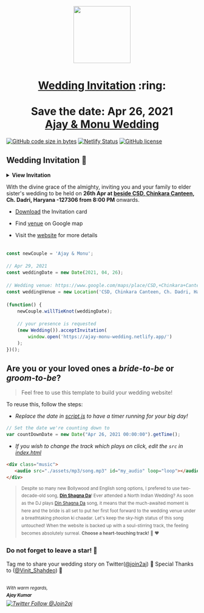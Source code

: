 
<p align="center"><a href="https://ajay-monu-wedding.netlify.app/"><img src="./assets/wedding.gif" width="150px" height="150px"/></a></p>
<h1 align="center"><a href="https://ajay-monu-wedding.netlify.app/">Wedding Invitation</a> :ring: <br> <br> Save the date: Apr 26, 2021 <br> <a href="https://ajay-monu-wedding.netlify.app/">Ajay & Monu Wedding</a></h1>

[![GitHub code size in bytes](https://img.shields.io/github/languages/code-size/join2aj/Wedding_Invitation?logo=github)](https://ajay-monu-wedding.netlify.app/) 
[![Netlify Status](https://api.netlify.com/api/v1/badges/34dce994-0b50-4184-b79a-a52dffb5e88d/deploy-status)](https://app.netlify.com/sites/ajay-monu-wedding/deploys)
[![GitHub license](https://img.shields.io/github/license/join2aj/wedding_Invitation?logo=github)](https://github.com/join2aj/Wedding_Invitation)

## Wedding Invitation :ring:

<details>
  <summary><strong>View Invitation</strong></summary>
  <a href="https://ajay-monu-wedding.netlify.app/"><img src="./assets/img/Mail_Invitation.jpeg" /></a>
</details>

With the divine grace of the almighty,
inviting you and your family to elder sister's wedding to be held on **26th Apr at [beside CSD, Chinkara Canteen](https://www.google.com/maps/place/CSD,+Chinkara+Canteen+Charkhi+Dadri/@28.6026381,76.2680362,159m/data=!3m1!1e3!4m5!3m4!1s0x39128f5ecde0a7ed:0x15497620362a9a7e!8m2!3d28.6022626!4d76.2681802), Ch. Dadri, Haryana -127306 from 8:00 PM** onwards.

- [Download](https://github.com/join2AJ/Wedding_Invitation/raw/master/invitation/Card_Invitation.pdf) the Invitation card

- Find [venue](https://www.google.com/maps/place/CSD,+Chinkara+Canteen+Charkhi+Dadri/@28.6026381,76.2680362,159m/data=!3m1!1e3!4m5!3m4!1s0x39128f5ecde0a7ed:0x15497620362a9a7e!8m2!3d28.6022626!4d76.2681802) on Google map

- Visit the [website](https://ajay-monu-wedding.netlify.app/) for more details

```js

const newCouple = 'Ajay & Monu';

// Apr 29, 2021
const weddingDate = new Date(2021, 04, 26);

// Wedding venue: https://www.google.com/maps/place/CSD,+Chinkara+Canteen+Charkhi+Dadri/@28.6026381,76.2680362,159m/data=!3m1!1e3!4m5!3m4!1s0x39128f5ecde0a7ed:0x15497620362a9a7e!8m2!3d28.6022626!4d76.2681802"
const weddingVenue = new Location('CSD, Chinkara Canteen, Ch. Dadri, Haryana -127306');

(function() {
    newCouple.willTieKnot(weddingDate);

    // your presence is requested
    (new Wedding()).acceptInvitation(
        window.open('https://ajay-monu-wedding.netlify.app/')
    );
})();


```

## Are you or your loved ones a *bride-to-be* or *groom-to-be*? 
> Feel free to use this template to build your wedding website!

To reuse this, follow the steps:

- *Replace the date in [script.js](https://github.com/join2aj/Wedding_Invitation/blob/master/js/script.js#L29) to have a timer running for your big day!*

```js
// Set the date we're counting down to
var countDownDate = new Date("Apr 26, 2021 00:00:00").getTime();
```

- *If you wish to change the track which plays on click, edit the `src` in [index.html](https://github.com/join2aj/wedding_Invitation/blob/760c4aa437115fc365f5cb86a4b428b0e292b5ba/index.html#L69)*

```html
<div class="music">
   <audio src="./assets/mp3/song.mp3" id="my_audio" loop="loop"></audio> 
</div>
```

> <sup>Despite so many new Bollywood and English song options, I prefered to use two-decade-old song, **[Din Shagna Da](https://youtu.be/X0MDALpV29s)**! Ever attended a North Indian Wedding? As soon as the DJ plays [Din Shagna Da](https://youtu.be/Mj4eK5YViCs) song, it means that the much-awaited moment is here and the bride is all set to put her first foot forward to the wedding venue under a breathtaking phoolon ki chaadar. Let's keep the sky-high status of this song untouched! When the website is backed up with a soul-stirring track, the feeling becomes absolutely surreal. **Choose a heart-touching track!** :musical_note: :heart: </sup>


### Do not forget to leave a star! :hugs:

Tag me to share your wedding story on Twitter([@join2aj](https://twitter.com/Join2aj)) :green_heart:
Special Thanks to ([@Vinit_Shahdeo](https://github.com/vinitshahdeo)) :yellow_heart:

<br><sup><i>With warm regards,<br>
**Ajay Kumar**<i></sup><br>
[![Twitter Follow @Join2aj](https://img.shields.io/twitter/follow/Join2aj?style=social)](https://twitter.com/Join2aj)
